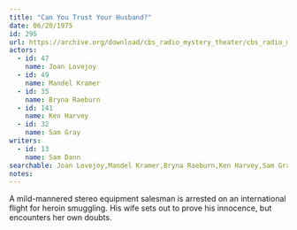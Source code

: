 ```yaml
---
title: "Can You Trust Your Husband?"
date: 06/20/1975
id: 295
url: https://archive.org/download/cbs_radio_mystery_theater/cbs_radio_mystery_theater-0251-0300.zip/cbs_radio_mystery_theater-0251-0300%2Fcbsrmt_0295_can_you_trust_your_husband.mp3
actors:  
  - id: 47
    name: Joan Lovejoy  
  - id: 49
    name: Mandel Kramer  
  - id: 35
    name: Bryna Raeburn  
  - id: 141
    name: Ken Harvey  
  - id: 32
    name: Sam Gray
writers:  
  - id: 13
    name: Sam Dann
searchable: Joan Lovejoy,Mandel Kramer,Bryna Raeburn,Ken Harvey,Sam Gray Sam Dann
notes:  
---
```

A mild-mannered stereo equipment salesman is arrested on an international flight for heroin smuggling. His wife sets out to prove his innocence, but encounters her own doubts.